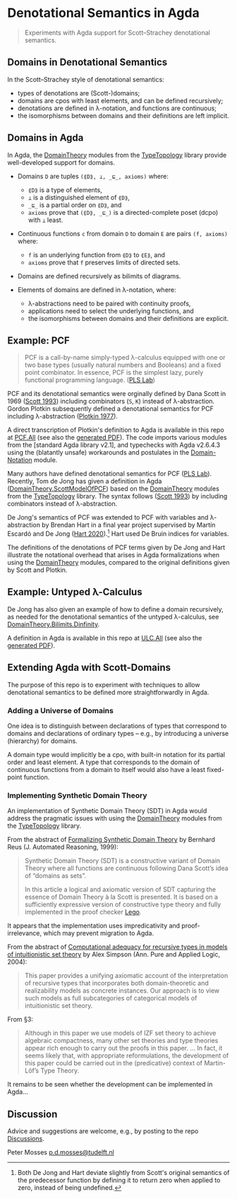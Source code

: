 # Denotational Semantics in Agda

> Experiments with Agda support for Scott–Strachey denotational semantics.

## Domains in Denotational Semantics

In the Scott–Strachey style of denotational semantics:

- types of denotations are (Scott-)domains;
- domains are cpos with least elements, and can be defined recursively;
- denotations are defined in λ-notation, and functions are continuous;
- the isomorphisms between domains and their definitions are left implicit.

## Domains in Agda

In Agda, the [DomainTheory] modules from the [TypeTopology] library provide
well-developed support for domains.

- Domains `D` are tuples `(⟪D⟫, ⊥, _⊑_, axioms)` where:
  
  - `⟪D⟫` is a type of elements,
  - `⊥` is a distinguished element of `⟪D⟫`,
  - `_⊑_` is a partial order on `⟪D⟫`, and
  - `axioms` prove that `(⟪D⟫, _⊑_)` is a directed-complete poset (dcpo)
    with `⊥` least.

- Continuous functions `c` from domain `D` to domain `E`  are pairs
  `(f, axioms)` where:

  - `f` is an underlying function from `⟪D⟫` to `⟪E⟫`, and
  - `axioms` prove that `f` preserves limits of directed sets.

- Domains are defined recursively as bilimits of diagrams.

- Elements of domains are defined in λ-notation, where:

  - λ-abstractions need to be paired with continuity proofs,
  - applications need to select the underlying functions, and
  - the isomorphisms between domains and their definitions are explicit.

## Example: PCF

> PCF is a call-by-name simply-typed λ-calculus equipped with one or two base
> types (usually natural numbers and Booleans) and a fixed point combinator.
> In essence, PCF is the simplest lazy, purely functional programming language.
> ([PLS Lab])

PCF and its denotational semantics were orginally defined by Dana Scott in 1969
([Scott 1993]) including combinators (`S`, `K`) instead of λ-abstraction.
Gordon Plotkin subsequently defined a denotational semantics for PCF including 
λ-abstraction ([Plotkin 1977]).

A direct transcription of Plotkin's definition to Agda is available in this
repo at [PCF.All] (see also the [generated PDF][Generated PDF of PCF]).
The code imports various modules from the [standard Agda library v2.1], and
typechecks with Agda v2.6.4.3 using the (blatantly unsafe) workarounds and
postulates in the [Domain-Notation][PCF Domain-Notation] module.

Many authors have defined denotational semantics for PCF ([PLS Lab]). Recently,
Tom de Jong has given a definition in Agda ([DomainTheory.ScottModelOfPCF])
based on the [DomainTheory] modules from the [TypeTopology] library. The syntax
follows ([Scott 1993]) by including combinators instead of λ-abstraction.

De Jong's semantics of PCF was extended to PCF with variables and λ-abstraction
by Brendan Hart in a final year project supervised by Martín Escardó and
De Jong ([Hart 2020]).[^1] Hart used De Bruin indices for variables.

[^1]: Both De Jong and Hart deviate slightly from Scott's original semantics
    of the predecessor function by defining it to return zero when applied to
    zero, instead of being undefined.

The definitions of the denotations of PCF terms given by De Jong and Hart
illustrate the notational overhead that arises in Agda formalizations when
using the [DomainTheory] modules, compared to the original definitions given by
Scott and Plotkin.

## Example: Untyped λ-Calculus

De Jong has also given an example of how to define a domain recursively,
as needed for the denotational semantics of the untyped λ-calculus, see
[DomainTheory.Bilimits.Dinfinity].

A definition in Agda is available in this repo at [ULC.All] (see also the
[generated PDF][Generated PDF of ULC]).

## Extending Agda with Scott-Domains

The purpose of this repo is to experiment with techniques to allow
denotational semantics to be defined more straightforwardly in Agda.

### Adding a Universe of Domains

One idea is to distinguish between declarations of types that correspond
to domains and declarations of ordinary types – e.g., by introducing a universe
(hierarchy) for domains.

A domain type would implicitly be a cpo, with built-in notation for its partial
order and least element. A type that corresponds to the domain of continuous 
functions from a domain to itself would also have a least fixed-point function.

### Implementing Synthetic Domain Theory

An implementation of Synthetic Domain Theory (SDT) in Agda would address the
pragmatic issues with using the [DomainTheory] modules from the [TypeTopology]
library.

From the abstract of [Formalizing Synthetic Domain Theory] by Bernhard Reus
(J. Automated Reasoning, 1999):

> Synthetic Domain Theory (SDT) is a constructive variant of Domain Theory
> where all functions are continuous following Dana Scott’s idea of
> “domains as sets”.
> 
> In this article a logical and axiomatic version of SDT capturing the essence
> of Domain Theory à la Scott is presented. It is based on a sufficiently
> expressive version of constructive type theory and fully implemented in the
> proof checker [Lego].

It appears that the implementation uses impredicativity and proof-irrelevance,
which may prevent migration to Agda.

From the abstract of
[Computational adequacy for recursive types in models of intuitionistic set theory]
by Alex Simpson (Ann. Pure and Applied Logic, 2004):

> This paper provides a unifying axiomatic account of the interpretation of
> recursive types that incorporates both domain-theoretic and realizability
> models as concrete instances. Our approach is to view such models as full
> subcategories of categorical models of intuitionistic set theory. 

From §3:

> Although in this paper we use models of IZF set theory to achieve algebraic
> compactness, many other set theories and type theories appear rich enough to
> carry out the proofs in this paper. ... In fact, it seems likely that, with
> appropriate reformulations, the development of this paper could be carried
> out in the (predicative) context of Martin-Löf’s Type Theory.

It remains to be seen whether the development can be implemented in Agda...

## Discussion

Advice and suggestions are welcome, e.g., by posting to the repo [Discussions].

Peter Mosses <p.d.mosses@tudelft.nl>

[PLS Lab]: https://www.pls-lab.org/PCF "Web page"
[Scott 1993]: https://doi.org/10.1016/0304-3975(93)90095-B "TCS paper DOI"
[Plotkin 1977]: https://doi.org/10.1016/0304-3975(77)90044-5 "TCS paper DOI"
[PCF.All]: https://github.com/pdmosses/xds-agda/blob/main/PCF/All.lagda "Agda module"
[Generated PDF of PCF]: https://github.com/pdmosses/xds-agda/blob/main/latex/PCF.pdf "PDF generated by Agda"
[PCF Domain-Notation]: https://github.com/pdmosses/xds-agda/blob/main/PCF/Domain-Notation.lagda "Agda module"
[ULC.All]: https://github.com/pdmosses/xds-agda/blob/main/ULC/All.lagda "Agda module"
[Generated PDF of ULC]: https://github.com/pdmosses/xds-agda/blob/main/latex/ULC.pdf "PDF generated by Agda"
[ULC Domains]: https://github.com/pdmosses/xds-agda/blob/main/ULC/Domains.lagda "Agda module"
[standard Agda library version 2.1]: https://agda.github.io/agda-stdlib/v2.1 "Agda library"
[DomainTheory]: https://www.cs.bham.ac.uk/~mhe/TypeTopology/DomainTheory.index.html "Agda modules"
[TypeTopology]: https://www.cs.bham.ac.uk/~mhe/TypeTopology "Agda library"
[DomainTheory.ScottModelOfPCF]: https://martinescardo.github.io/TypeTopology/DomainTheory.ScottModelOfPCF.ScottModelOfPCF.html "Agda module"
[Hart 2020]: https://github.com/BrendanHart/Investigating-Properties-of-PCF "GitHub repo"
[DomainTheory.Bilimits.Dinfinity]: https://martinescardo.github.io/TypeTopology/DomainTheory.Bilimits.Dinfinity.html  "Agda module"
[Formalizing Synthetic Domain Theory]: https://doi.org/10.1023/A:1006258506401 "JAR paper DOI"
[Lego]: https://www.dcs.ed.ac.uk/home/lego/ "Web page"
[Computational adequacy for recursive types in models of intuitionistic set theory]: https://doi.org/10.1016/j.apal.2003.12.005 "APAL paper DOI"
[Discussions]: https://github.com/pdmosses/xds-agda/discussions